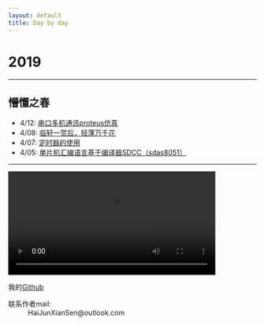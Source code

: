 ```yaml
---
layout: default
title: Day by day
---
```


# 2019


* * *

## 懵懂之春

* 4/12: [串口多机通讯proteus仿真](./page/ProteusShow.html)
* 4/08: [临轩一赏后，轻薄万千花](./page/essay_4-8.html)
* 4/07: [定时器的使用](./page/Timer_04-07.html)
* 4/05: [单片机汇编语言基于编译器SDCC（sdas8051）](./page/SddcForWindows_04-05.html)

* * *
<video id="video1" width="420" controls="">
    <source src="ScentOfAWoman.mp4" type="video/mp4">
    <source src="ScentOfAWoman.ogg" type="video/ogg">
    Your browser does not support HTML5 video.
  </video>

我的[Github](https://github.com/Keryle/)

<dl>
<dt>联系作者mail:</dt>
<dd>HaiJunXianSen@outlook.com</dd>
